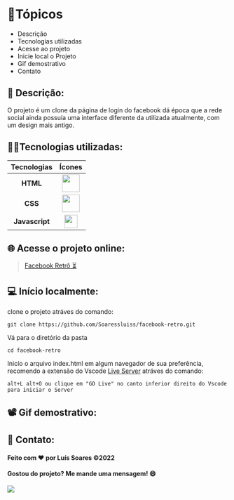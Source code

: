 <!-- foto do projeto  -->
<!-- alguns shields  -->

# 🔢Tópicos

- Descrição
- Tecnologias utilizadas
- Acesse ao projeto
- Inicie local o Projeto
- Gif demostrativo
- Contato

## 📃 Descrição:

O projeto é um clone da página de login do facebook dá época que a rede social ainda possuía uma interface diferente da utilizada atualmente, com um design mais antigo.

## 👨‍💻Tecnologias utilizadas:

 Tecnologias |  Ícones
:---------: | :--------:
**HTML**    | <img  src="https://cdn.jsdelivr.net/gh/devicons/devicon/icons/html5/html5-original-wordmark.svg" height="40" width="40" />
**CSS**     |  <img src="https://cdn.jsdelivr.net/gh/devicons/devicon/icons/css3/css3-original-wordmark.svg" height="40" width="40" />
**Javascript** | <img src="https://cdn.jsdelivr.net/gh/devicons/devicon/icons/javascript/javascript-plain.svg"  width="30" />

## 🌐 Acesse o projeto online:

> [Facebook Retrô ⏳](https://soaressluiss.github.io/facebook-retro/)

## 💻 Início localmente:

clone o projeto atráves do comando:

```
git clone https://github.com/Soaressluiss/facebook-retro.git
```

Vá para o diretório da pasta

```
cd facebook-retro
```

Inicío o arquivo index.html em algum navegador de sua preferência, recomendo a extensão do Vscode [Live Server](https://marketplace.visualstudio.com/items?itemName=ritwickdey.LiveServer) atráves do comando:

```
alt+L alt+O ou clique em "GO Live" no canto inferior direito do Vscode para iniciar o Server
```

## 📽 Gif demostrativo:

## 📧 Contato:

#### Feito com ❤ por **Luís Soares** ©2022

#### Gostou do projeto? Me mande uma mensagem! 😄

<a href="https://www.linkedin.com/in/luis-soares-281589234/" target="_blank"><img src="https://img.shields.io/badge/-LinkedIn-%230077B5?style=for-the-badge&logo=linkedin&logoColor=white" target="_blank"></a>
